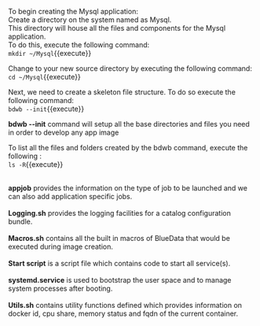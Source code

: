 To begin creating the Mysql application:<br>
Create a directory on the system named as Mysql.<br>This directory will house all the files and components for the Mysql application.<br>To do this, execute the following command:<br>
`mkdir ~/Mysql`{{execute}}<br>

Change to your new source directory by executing the following command:<br>
`cd ~/Mysql`{{execute}}<br>

Next, we need to create a skeleton file structure. To do so execute the following command:<br>
`bdwb --init`{{execute}}

<b>bdwb --init</b> command will setup all the base directories and files you need in order to develop any app image

To list all the files and folders created by the bdwb command, execute the following :<br>
`ls -R`{{execute}}

<br><b>appjob</b> provides the information on the type of job to be launched and we can also add application specific jobs.
<br>
<br><b>Logging.sh</b> provides the logging facilities for a catalog configuration bundle.
<br> 
<br><b>Macros.sh</b> contains all the built in macros of BlueData that would be executed during image creation.
<br>
<br><b>Start script</b> is a script file which contains code to start all service(s).
<br> 
<br><b>systemd.service</b> is used to bootstrap the user space and to manage system processes after booting.
<br>
<br><b>Utils.sh</b> contains utility functions defined which provides information on docker id, cpu share, memory status and fqdn of the current container.

